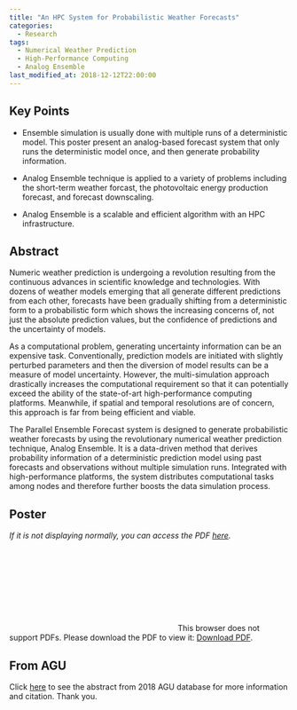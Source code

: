 ```yaml
---
title: "An HPC System for Probabilistic Weather Forecasts"
categories:
  - Research
tags:
  - Numerical Weather Prediction
  - High-Performance Computing
  - Analog Ensemble
last_modified_at: 2018-12-12T22:00:00
---
```


## Key Points

- Ensemble simulation is usually done with multiple runs of a deterministic model. This poster present an analog-based forecast system that only runs the deterministic model once, and then generate probability information.

- Analog Ensemble technique is applied to a variety of problems including the short-term weather forcast, the photovoltaic energy production forecast, and forecast downscaling.

- Analog Ensemble is a scalable and efficient algorithm with an HPC infrastructure.

## Abstract

Numeric weather prediction is undergoing a revolution resulting from the continuous advances in scientific knowledge and technologies. With dozens of weather models emerging that all generate different predictions from each other, forecasts have been gradually shifting from a deterministic form to a probabilistic form which shows the increasing concerns of, not just the absolute prediction values, but the confidence of predictions and the uncertainty of models.

As a computational problem, generating uncertainty information can be an expensive task. Conventionally, prediction models are initiated with slightly perturbed parameters and then the diversion of model results can be a measure of model uncertainty. However, the multi-simulation approach drastically increases the computational requirement so that it can potentially exceed the ability of the state-of-art high-performance computing platforms. Meanwhile, if spatial and temporal resolutions are of concern, this approach is far from being efficient and viable.

The Parallel Ensemble Forecast system is designed to generate probabilistic weather forecasts by using the revolutionary numerical weather prediction technique, Analog Ensemble. It is a data-driven method that derives probability information of a deterministic prediction model using past forecasts and observations without multiple simulation runs. Integrated with high-performance platforms, the system distributes computational tasks among nodes and therefore further boosts the data simulation process.

## Poster

*If it is not displaying normally, you can access the PDF [here](https://weiming-hu.github.io/assets/data-for-posts/2018-12-12-2018-AGU/2018AGU.pdf).*

<object data="https://weiming-hu.github.io/assets/data-for-posts/2018-12-12-2018-AGU/2018AGU.pdf" type="application/pdf" width="100%" height="600px">
<embed src="https://weiming-hu.github.io/assets/data-for-posts/2018-12-12-2018-AGU/2018AGU.pdf">
This browser does not support PDFs. Please download the PDF to view it: <a href="https://weiming-hu.github.io/assets/data-for-posts/2018-12-12-2018-AGU/2018AGU.pdf">Download PDF</a>.</p>
</embed>
</object>

## From AGU

Click [here](https://agu.confex.com/agu/fm18/meetingapp.cgi/Paper/439107) to see the abstract from 2018 AGU database for more information and citation. Thank you.
